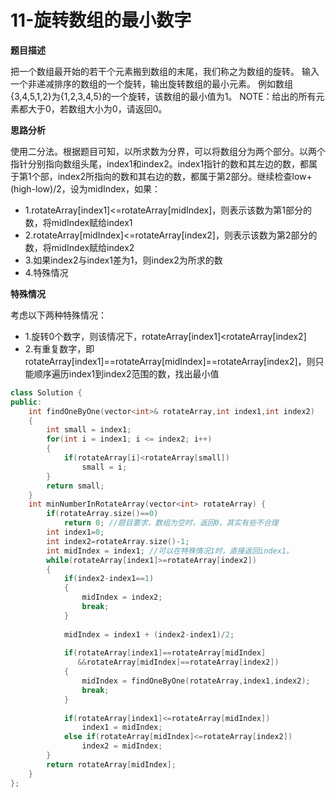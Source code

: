 # 11-旋转数组的最小数字

**题目描述**

把一个数组最开始的若干个元素搬到数组的末尾，我们称之为数组的旋转。  输入一个非递减排序的数组的一个旋转，输出旋转数组的最小元素。
例如数组{3,4,5,1,2}为{1,2,3,4,5}的一个旋转，该数组的最小值为1。  NOTE：给出的所有元素都大于0，若数组大小为0，请返回0。

**思路分析**

使用二分法。根据题目可知，以所求数为分界，可以将数组分为两个部分。以两个指针分别指向数组头尾，index1和index2。index1指针的数和其左边的数，都属于第1个部，index2所指向的数和其右边的数，都属于第2部分。继续检查low+(high-low)/2，设为midIndex，如果：

- 1.rotateArray[index1]<=rotateArray[midIndex]，则表示该数为第1部分的数，将midIndex赋给index1
- 2.rotateArray[midIndex]<=rotateArray[index2]，则表示该数为第2部分的数，将midIndex赋给index2
- 3.如果index2与index1差为1，则index2为所求的数
- 4.特殊情况

**特殊情况**

考虑以下两种特殊情况：

- 1.旋转0个数字，则该情况下，rotateArray[index1]<rotateArray[index2]
- 2.有重复数字，即rotateArray[index1]==rotateArray[midIndex]==rotateArray[index2]，则只能顺序遍历index1到index2范围的数，找出最小值

```c++
class Solution {
public:
    int findOneByOne(vector<int>& rotateArray,int index1,int index2)
    {
        int small = index1;
        for(int i = index1; i <= index2; i++)
        {
            if(rotateArray[i]<rotateArray[small])
                small = i;
        }
        return small;
    }
    int minNumberInRotateArray(vector<int> rotateArray) {
        if(rotateArray.size()==0)
            return 0; //题目要求，数组为空时，返回0，其实有些不合理
        int index1=0;
        int index2=rotateArray.size()-1;
        int midIndex = index1; //可以在特殊情况1时，直接返回index1。
        while(rotateArray[index1]>=rotateArray[index2])
        {
            if(index2-index1==1)
            {
                midIndex = index2;
                break;
            }
            
            midIndex = index1 + (index2-index1)/2;
            
            if(rotateArray[index1]==rotateArray[midIndex]
               &&rotateArray[midIndex]==rotateArray[index2])
            {
                midIndex = findOneByOne(rotateArray,index1,index2);
                break;
            }
            
            if(rotateArray[index1]<=rotateArray[midIndex])
				index1 = midIndex;
            else if(rotateArray[midIndex]<=rotateArray[index2])
            	index2 = midIndex;     
        }
        return rotateArray[midIndex];
    }
};
```



